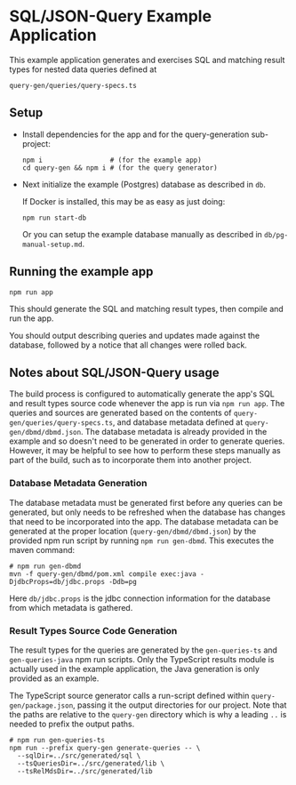 # SQL/JSON-Query Example Application
This example application generates and exercises SQL and matching result types for nested data queries
defined at

```query-gen/queries/query-specs.ts```

## Setup

- Install dependencies for the app and for the query-generation sub-project:
  ```
  npm i                 # (for the example app)
  cd query-gen && npm i # (for the query generator)
  ```

- Next initialize the example (Postgres) database as described in `db`.
  
  If Docker is installed, this may be as easy as just doing:
  ```
  npm run start-db
  ```
  Or you can setup the example database manually as described in `db/pg-manual-setup.md`.

## Running the example app
  ```
  npm run app
  ```
  This should generate the SQL and matching result types, then compile and run the app.

You should output describing queries and updates made against the database, followed by a notice
that all changes were rolled back.

## Notes about SQL/JSON-Query usage

The build process is configured to automatically generate the app's SQL and result types source code
whenever the app is run via `npm run app`. The queries and sources are generated based on the contents
of `query-gen/queries/query-specs.ts`, and database metadata defined at `query-gen/dbmd/dbmd.json`.
The database metadata is already provided in the example and so doesn't need to be generated in order
to generate queries. However, it may be helpful to see how to perform these steps manually as part of
the build, such as to incorporate them into another project.

### Database Metadata Generation

The database metadata must be generated first before any queries can be generated, but only needs to
be refreshed when the database has changes that need to be incorporated into the app. The database
metadata can be generated at the proper location (`query-gen/dbmd/dbmd.json`) by the provided npm run
script by running `npm run gen-dbmd`. This executes the maven command:

```
# npm run gen-dbmd
mvn -f query-gen/dbmd/pom.xml compile exec:java -DjdbcProps=db/jdbc.props -Ddb=pg
```

Here `db/jdbc.props` is the jdbc connection information for the database from which metadata is gathered.

### Result Types Source Code Generation

The result types for the queries are generated by the `gen-queries-ts` and `gen-queries-java` npm run
scripts. Only the TypeScript results module is actually used in the example application, the Java
generation is only provided as an example.

The TypeScript source generator calls a run-script defined within `query-gen/package.json`, passing it
the output directories for our project.  Note that the paths are relative to the `query-gen` directory
which is why a leading `..` is needed to prefix the output paths.

```
# npm run gen-queries-ts
npm run --prefix query-gen generate-queries -- \
  --sqlDir=../src/generated/sql \
  --tsQueriesDir=../src/generated/lib \
  --tsRelMdsDir=../src/generated/lib
```
